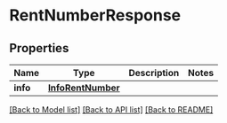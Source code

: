 # RentNumberResponse


## Properties
Name | Type | Description | Notes
------------ | ------------- | ------------- | -------------
**info** | [**InfoRentNumber**](InfoRentNumber.md) |  | 

[[Back to Model list]](../../README.md#models) [[Back to API list]](../../README.md#available-methods) [[Back to README]](../../README.md)


